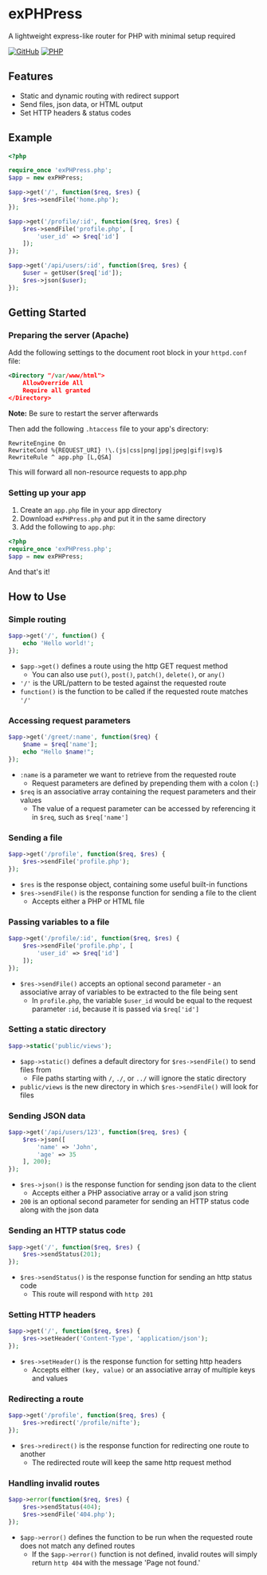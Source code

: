 # exPHPress
A lightweight express-like router for PHP with minimal setup required

[![GitHub](https://img.shields.io/github/license/nifte/exPHPress.svg)](https://github.com/nifte/exPHPress/blob/master/LICENSE)
[![PHP](https://img.shields.io/badge/PHP-5.6%5E-blue.svg)](https://php.net/downloads.php)

## Features
- Static and dynamic routing with redirect support
- Send files, json data, or HTML output
- Set HTTP headers & status codes

## Example
```php
<?php

require_once 'exPHPress.php';
$app = new exPHPress;

$app->get('/', function($req, $res) {
    $res->sendFile('home.php');
});

$app->get('/profile/:id', function($req, $res) {
    $res->sendFile('profile.php', [
        'user_id' => $req['id']
    ]);
});

$app->get('/api/users/:id', function($req, $res) {
    $user = getUser($req['id']);
    $res->json($user);
});
```

## Getting Started
### Preparing the server (Apache)
Add the following settings to the document root block in your `httpd.conf` file:
```xml
<Directory "/var/www/html">
    AllowOverride All
    Require all granted
</Directory>
```
**Note:** Be sure to restart the server afterwards

Then add the following `.htaccess` file to your app's directory:
```
RewriteEngine On
RewriteCond %{REQUEST_URI} !\.(js|css|png|jpg|jpeg|gif|svg)$
RewriteRule ^ app.php [L,QSA]
```
This will forward all non-resource requests to app.php

### Setting up your app
1. Create an `app.php` file in your app directory
2. Download `exPHPress.php` and put it in the same directory
3. Add the following to `app.php`:
```php
<?php
require_once 'exPHPress.php';
$app = new exPHPress;
```
And that's it!

## How to Use
### Simple routing
```php
$app->get('/', function() {
    echo 'Hello world!';
});
```
- `$app->get()` defines a route using the http GET request method
	- You can also use `put()`, `post()`, `patch()`, `delete()`, or `any()`
- `'/'` is the URL/pattern to be tested against the requested route
- `function()` is the function to be called if the requested route matches `'/'`

### Accessing request parameters
```php
$app->get('/greet/:name', function($req) {
    $name = $req['name'];
    echo "Hello $name!";
});
```
- `:name` is a parameter we want to retrieve from the requested route
	- Request parameters are defined by prepending them with a colon (`:`)
- `$req` is an associative array containing the request parameters and their values
	- The value of a request parameter can be accessed by referencing it in `$req`, such as `$req['name']`

### Sending a file
```php
$app->get('/profile', function($req, $res) {
    $res->sendFile('profile.php');
});
```
- `$res` is the response object, containing some useful built-in functions
- `$res->sendFile()` is the response function for sending a file to the client
	- Accepts either a PHP or HTML file

### Passing variables to a file
```php
$app->get('/profile/:id', function($req, $res) {
    $res->sendFile('profile.php', [
        'user_id' => $req['id']
    ]);
});
```
- `$res->sendFile()` accepts an optional second parameter - an associative array of variables to be extracted to the file being sent
	- In `profile.php`, the variable `$user_id` would be equal to the request parameter `:id`, because it is passed via `$req['id']`

### Setting a static directory
```php
$app->static('public/views');
```
- `$app->static()` defines a default directory for `$res->sendFile()` to send files from
	- File paths starting with `/`, `./`, or `../` will ignore the static directory
- `public/views` is the new directory in which `$res->sendFile()` will look for files

### Sending JSON data
```php
$app->get('/api/users/123', function($req, $res) {
    $res->json([
        'name' => 'John',
        'age' => 35
    ], 200);
});
```
- `$res->json()` is the response function for sending json data to the client
	- Accepts either a PHP associative array or a valid json string
- `200` is an optional second parameter for sending an HTTP status code along with the json data

### Sending an HTTP status code
```php
$app->get('/', function($req, $res) {
    $res->sendStatus(201);
});
```
- `$res->sendStatus()` is the response function for sending an http status code
	- This route will respond with `http 201`

### Setting HTTP headers
```php
$app->get('/', function($req, $res) {
    $res->setHeader('Content-Type', 'application/json');
});
```
- `$res->setHeader()` is the response function for setting http headers
	- Accepts either `(key, value)` or an associative array of multiple keys and values
	
### Redirecting a route
```php
$app->get('/profile', function($req, $res) {
    $res->redirect('/profile/nifte');
});
```
- `$res->redirect()` is the response function for redirecting one route to another
	- The redirected route will keep the same http request method

### Handling invalid routes
```php
$app->error(function($req, $res) {
    $res->sendStatus(404);
    $res->sendFile('404.php');
});
```
- `$app->error()` defines the function to be run when the requested route does not match any defined routes
	- If the `$app->error()` function is not defined, invalid routes will simply return `http 404` with the message 'Page not found.'
